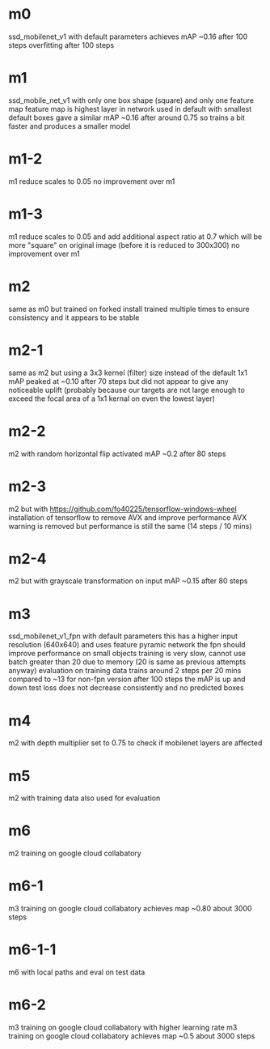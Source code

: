 
# m0
ssd_mobilenet_v1 with default parameters
achieves mAP ~0.16 after 100 steps
overfitting after 100 steps

# m1
ssd_mobile_net_v1 with only one box shape (square) and only one feature map 
feature map is highest layer in network used in default with smallest default boxes
gave a similar mAP ~0.16 after around 0.75 so trains a bit faster and produces a smaller model

# m1-2
m1 reduce scales to 0.05
no improvement over m1

# m1-3
m1 reduce scales to 0.05 and add additional aspect ratio at 0.7 which will be more "square" on original image (before it is reduced to 300x300)
no improvement over m1

# m2
same as m0 but trained on forked install
trained multiple times to ensure consistency and it appears to be stable 

# m2-1
same as m2 but using a 3x3 kernel (filter) size instead of the default 1x1
mAP peaked at ~0.10 after 70 steps but did not appear to give any noticeable uplift (probably because our targets are not large enough to exceed the focal area of a 1x1 kernal on even the lowest layer)

# m2-2
m2 with random horizontal flip activated
mAP ~0.2 after 80 steps

# m2-3
m2 but with https://github.com/fo40225/tensorflow-windows-wheel installation of tensorflow to remove AVX and improve performance
AVX warning is removed but performance is still the same (14 steps / 10 mins)

# m2-4
m2 but with grayscale transformation on input
mAP ~0.15 after 80 steps


# m3
ssd_mobilenet_v1_fpn with default parameters
this has a higher input resolution (640x640) and uses feature pyramic network
the fpn should improve performance on small objects
training is very slow, cannot use batch greater than 20 due to memory (20 is same as previous attempts anyway)
evaluation on training data
trains around 2 steps per 20 mins compared to ~13 for non-fpn version
after 100 steps the mAP is up and down
test loss does not decrease consistently and no predicted boxes

# m4
m2 with depth multiplier set to 0.75 to check if mobilenet layers are affected

# m5
m2 with training data also used for evaluation

# m6 
m2 training on google cloud collabatory

# m6-1
m3 training on google cloud collabatory
achieves map ~0.80 about 3000 steps

# m6-1-1
m6 with local paths and eval on test data

# m6-2
m3 training on google cloud collabatory with higher learning rate
m3 training on google cloud collabatory
achieves map ~0.5 about 3000 steps


